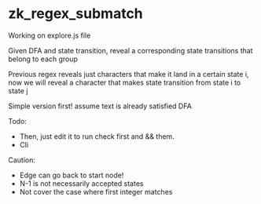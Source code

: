 # zk_regex_submatch

Working on explore.js file

Given DFA and state transition, reveal a corresponding state transitions that belong to each group

Previous regex reveals just characters that make it land in a certain state i, now we will reveal a character that makes state transition from state i to state j

Simple version first! assume text is already satisfied DFA

Todo:

- Then, just edit it to run check first and && them.
- Cli

Caution:

- Edge can go back to start node!
- N-1 is not necessarily accepted states
- Not cover the case where first integer matches
